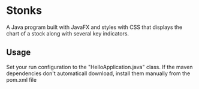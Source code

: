 
# Stonks

A Java program built with JavaFX and styles with CSS that displays the chart of a stock along with several key indicators.



## Usage

Set your run configuration to the "HelloApplication.java" class. If the maven dependencies don't automaticall download, install them manually from the pom.xml file

 
